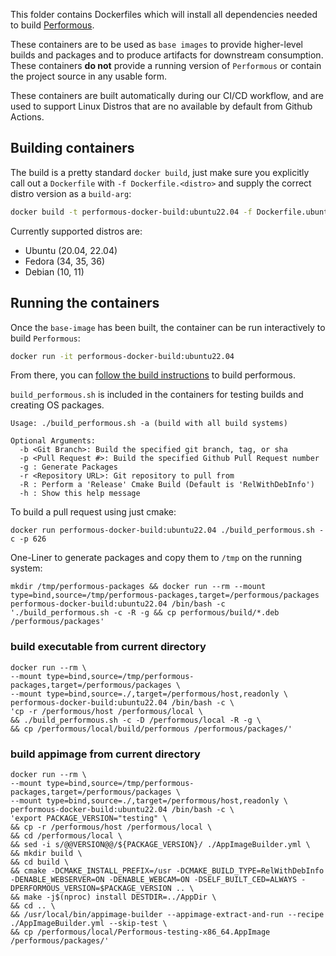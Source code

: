 This folder contains Dockerfiles which will install all dependencies needed to build [Performous](https://github.com/performous/performous/wiki/Building-and-installing-from-source).  

These containers are to be used as `base images` to provide higher-level builds and packages and to produce artifacts for downstream consumption. These containers **do not** provide a running version of `Performous` or contain the project source in any usable form.  

These containers are built automatically during our CI/CD workflow, and are used to support Linux Distros that are no available by default from Github Actions.  

## Building containers
The build is a pretty standard `docker build`, just make sure you explicitly call out a `Dockerfile` with `-f Dockerfile.<distro>` and supply the correct distro version as a `build-arg`:  
```sh
docker build -t performous-docker-build:ubuntu22.04 -f Dockerfile.ubuntu --build-arg OS_VERSION=22.04 .
```

Currently supported distros are:
- Ubuntu (20.04, 22.04)
- Fedora (34, 35, 36)
- Debian (10, 11)

## Running the containers
Once the `base-image` has been built, the container can be run interactively to build `Performous`:  
```sh
docker run -it performous-docker-build:ubuntu22.04
```  

From there, you can [follow the build instructions](https://github.com/performous/performous/wiki/Building-and-installing-from-source#downloading-and-installing-the-sources) to build performous.  


`build_performous.sh` is included in the containers for testing builds and creating OS packages.
```
Usage: ./build_performous.sh -a (build with all build systems)

Optional Arguments:
  -b <Git Branch>: Build the specified git branch, tag, or sha
  -p <Pull Request #>: Build the specified Github Pull Request number
  -g : Generate Packages
  -r <Repository URL>: Git repository to pull from
  -R : Perform a 'Release' Cmake Build (Default is 'RelWithDebInfo')
  -h : Show this help message
```

To build a pull request using just cmake:
```
docker run performous-docker-build:ubuntu22.04 ./build_performous.sh -c -p 626
```

One-Liner to generate packages and copy them to `/tmp` on the running system:
```
mkdir /tmp/performous-packages && docker run --rm --mount type=bind,source=/tmp/performous-packages,target=/performous/packages performous-docker-build:ubuntu22.04 /bin/bash -c './build_performous.sh -c -R -g && cp performous/build/*.deb /performous/packages'
```

### build executable from current directory
```
docker run --rm \
--mount type=bind,source=/tmp/performous-packages,target=/performous/packages \
--mount type=bind,source=./,target=/performous/host,readonly \
performous-docker-build:ubuntu22.04 /bin/bash -c \
'cp -r /performous/host /performous/local \
&& ./build_performous.sh -c -D /performous/local -R -g \
&& cp /performous/local/build/performous /performous/packages/'
```

### build appimage from current directory
```
docker run --rm \
--mount type=bind,source=/tmp/performous-packages,target=/performous/packages \
--mount type=bind,source=./,target=/performous/host,readonly \
performous-docker-build:ubuntu22.04 /bin/bash -c \
'export PACKAGE_VERSION="testing" \
&& cp -r /performous/host /performous/local \
&& cd /performous/local \
&& sed -i s/@@VERSION@@/${PACKAGE_VERSION}/ ./AppImageBuilder.yml \
&& mkdir build \
&& cd build \
&& cmake -DCMAKE_INSTALL_PREFIX=/usr -DCMAKE_BUILD_TYPE=RelWithDebInfo -DENABLE_WEBSERVER=ON -DENABLE_WEBCAM=ON -DSELF_BUILT_CED=ALWAYS -DPERFORMOUS_VERSION=$PACKAGE_VERSION .. \
&& make -j$(nproc) install DESTDIR=../AppDir \
&& cd .. \
&& /usr/local/bin/appimage-builder --appimage-extract-and-run --recipe ./AppImageBuilder.yml --skip-test \
&& cp /performous/local/Performous-testing-x86_64.AppImage /performous/packages/'
```
